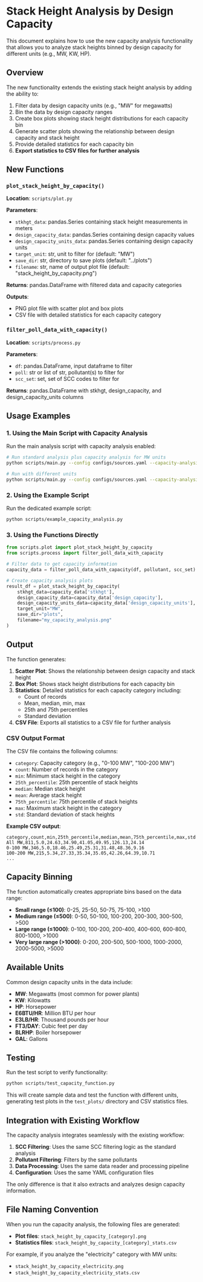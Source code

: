 # Stack Height Analysis by Design Capacity

This document explains how to use the new capacity analysis functionality that allows you to analyze stack heights binned by design capacity for different units (e.g., MW, KW, HP).

## Overview

The new functionality extends the existing stack height analysis by adding the ability to:
1. Filter data by design capacity units (e.g., "MW" for megawatts)
2. Bin the data by design capacity ranges
3. Create box plots showing stack height distributions for each capacity bin
4. Generate scatter plots showing the relationship between design capacity and stack height
5. Provide detailed statistics for each capacity bin
6. **Export statistics to CSV files for further analysis**

## New Functions

### `plot_stack_height_by_capacity()`

**Location**: `scripts/plot.py`

**Parameters**:
- `stkhgt_data`: pandas.Series containing stack height measurements in meters
- `design_capacity_data`: pandas.Series containing design capacity values
- `design_capacity_units_data`: pandas.Series containing design capacity units
- `target_unit`: str, unit to filter for (default: "MW")
- `save_dir`: str, directory to save plots (default: "../plots")
- `filename`: str, name of output plot file (default: "stack_height_by_capacity.png")

**Returns**: pandas.DataFrame with filtered data and capacity categories

**Outputs**:
- PNG plot file with scatter plot and box plots
- CSV file with detailed statistics for each capacity category

### `filter_poll_data_with_capacity()`

**Location**: `scripts/process.py`

**Parameters**:
- `df`: pandas.DataFrame, input dataframe to filter
- `poll`: str or list of str, pollutant(s) to filter for
- `scc_set`: set, set of SCC codes to filter for

**Returns**: pandas.DataFrame with stkhgt, design_capacity, and design_capacity_units columns

## Usage Examples

### 1. Using the Main Script with Capacity Analysis

Run the main analysis script with capacity analysis enabled:

```bash
# Run standard analysis plus capacity analysis for MW units
python scripts/main.py --config configs/sources.yaml --capacity-analysis --target-unit MW

# Run with different units
python scripts/main.py --config configs/sources.yaml --capacity-analysis --target-unit KW
```

### 2. Using the Example Script

Run the dedicated example script:

```bash
python scripts/example_capacity_analysis.py
```

### 3. Using the Functions Directly

```python
from scripts.plot import plot_stack_height_by_capacity
from scripts.process import filter_poll_data_with_capacity

# Filter data to get capacity information
capacity_data = filter_poll_data_with_capacity(df, pollutant, scc_set)

# Create capacity analysis plots
result_df = plot_stack_height_by_capacity(
    stkhgt_data=capacity_data['stkhgt'],
    design_capacity_data=capacity_data['design_capacity'],
    design_capacity_units_data=capacity_data['design_capacity_units'],
    target_unit="MW",
    save_dir="plots",
    filename="my_capacity_analysis.png"
)
```

## Output

The function generates:

1. **Scatter Plot**: Shows the relationship between design capacity and stack height
2. **Box Plot**: Shows stack height distributions for each capacity bin
3. **Statistics**: Detailed statistics for each capacity category including:
   - Count of records
   - Mean, median, min, max
   - 25th and 75th percentiles
   - Standard deviation
4. **CSV File**: Exports all statistics to a CSV file for further analysis

### CSV Output Format

The CSV file contains the following columns:
- `category`: Capacity category (e.g., "0-100 MW", "100-200 MW")
- `count`: Number of records in the category
- `min`: Minimum stack height in the category
- `25th_percentile`: 25th percentile of stack heights
- `median`: Median stack height
- `mean`: Average stack height
- `75th_percentile`: 75th percentile of stack heights
- `max`: Maximum stack height in the category
- `std`: Standard deviation of stack heights

**Example CSV output**:
```csv
category,count,min,25th_percentile,median,mean,75th_percentile,max,std
All MW,811,5.0,24.63,34.90,41.05,49.95,126.13,24.14
0-100 MW,346,5.0,18.46,25.49,25.31,31.48,48.36,9.16
100-200 MW,215,5.34,27.33,35.34,35.05,42.26,64.39,10.71
...
```

## Capacity Binning

The function automatically creates appropriate bins based on the data range:

- **Small range (≤100)**: 0-25, 25-50, 50-75, 75-100, >100
- **Medium range (≤500)**: 0-50, 50-100, 100-200, 200-300, 300-500, >500
- **Large range (≤1000)**: 0-100, 100-200, 200-400, 400-600, 600-800, 800-1000, >1000
- **Very large range (>1000)**: 0-200, 200-500, 500-1000, 1000-2000, 2000-5000, >5000

## Available Units

Common design capacity units in the data include:
- **MW**: Megawatts (most common for power plants)
- **KW**: Kilowatts
- **HP**: Horsepower
- **E6BTU/HR**: Million BTU per hour
- **E3LB/HR**: Thousand pounds per hour
- **FT3/DAY**: Cubic feet per day
- **BLRHP**: Boiler horsepower
- **GAL**: Gallons

## Testing

Run the test script to verify functionality:

```bash
python scripts/test_capacity_function.py
```

This will create sample data and test the function with different units, generating test plots in the `test_plots/` directory and CSV statistics files.

## Integration with Existing Workflow

The capacity analysis integrates seamlessly with the existing workflow:

1. **SCC Filtering**: Uses the same SCC filtering logic as the standard analysis
2. **Pollutant Filtering**: Filters by the same pollutants
3. **Data Processing**: Uses the same data reader and processing pipeline
4. **Configuration**: Uses the same YAML configuration files

The only difference is that it also extracts and analyzes design capacity information.

## File Naming Convention

When you run the capacity analysis, the following files are generated:

- **Plot files**: `stack_height_by_capacity_[category].png`
- **Statistics files**: `stack_height_by_capacity_[category]_stats.csv`

For example, if you analyze the "electricity" category with MW units:
- `stack_height_by_capacity_electricity.png`
- `stack_height_by_capacity_electricity_stats.csv` 